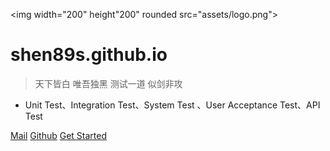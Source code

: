 <img width="200" height"200" rounded src="assets/logo.png">

# shen89s.github.io

> 天下皆白 唯吾独黑 测试一道 似剑非攻

- Unit Test、Integration Test、System Test 、User Acceptance Test、API Test

[Mail](mailto:shenjb@thunisoft.com)
[Github](https://github.com/Shen89s/shen89s.github.io)
[Get Started](#shen89sgithubio)

